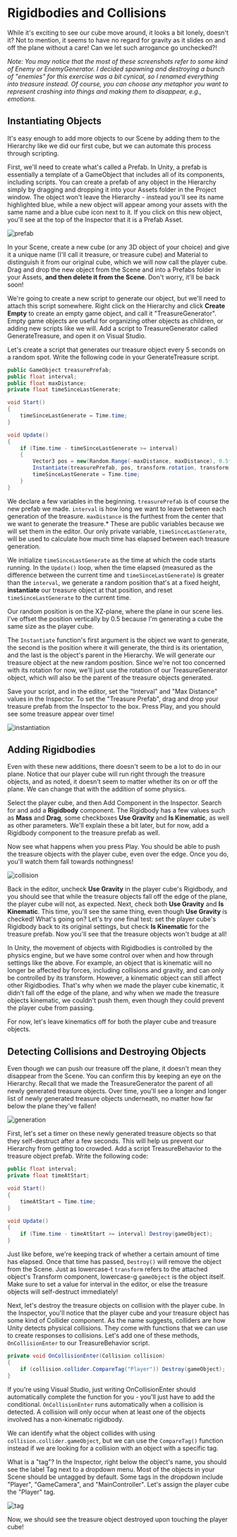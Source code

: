 # Rigidbodies and Collisions

While it's exciting to see our cube move around, it looks a bit lonely, doesn't it? Not to mention, it seems to have no regard for gravity as it slides on and off the plane without a care! Can we let such arrogance go unchecked?!

*Note: You may notice that the most of these screenshots refer to some kind of Enemy or EnemyGenerator. I decided spawning and destroying a bunch of "enemies" for this exercise was a bit cynical, so I renamed everything into treasure instead. Of course, you can choose any metaphor you want to represent crashing into things and making them to disappear, e.g., emotions.*

## Instantiating Objects

It's easy enough to add more objects to our Scene by adding them to the Hierarchy like we did our first cube, but we can automate this process through scripting. 

First, we'll need to create what's called a Prefab. In Unity, a prefab is essentially a template of a GameObject that includes all of its components, including scripts. You can create a prefab of any object in the Hierarchy simply by dragging and dropping it into your Assets folder in the Project window. The object won't leave the Hierarchy - instead you'll see its name highlighted blue, while a new object will appear among your assets with the same name and a blue cube icon next to it. If you click on this new object, you'll see at the top of the Inspector that it is a Prefab Asset.  

![prefab](https://user-images.githubusercontent.com/43973044/211386431-ab8f6e3c-d194-4ca0-90a6-e9440d7ecf26.png)

In your Scene, create a new cube (or any 3D object of your choice) and give it a unique name (I'll call it treasure, or treasure cube) and Material to distinguish it from our original cube, which we will now call the player cube. Drag and drop the new object from the Scene and into a Prefabs folder in your Assets, **and then delete it from the Scene**. Don't worry, it'll be back soon! 

We're going to create a new script to generate our object, but we'll need to attach this script somewhere. Right click on the Hierarchy and click **Create Empty** to create an empty game object, and call it "TreasureGenerator". Empty game objects are useful for organizing other objects as children, or adding new scripts like we will. Add a script to TreasureGenerator called GenerateTreasure, and open it on Visual Studio. 

Let's create a script that generates our treasure object every 5 seconds on a random spot. Write the following code in your GenerateTreasure script.

```cs
public GameObject treasurePrefab;
public float interval;
public float maxDistance;
private float timeSinceLastGenerate;

void Start()
{
    timeSinceLastGenerate = Time.time;
}

void Update()
{
    if (Time.time - timeSinceLastGenerate >= interval)
    {
        Vector3 pos = new(Random.Range(-maxDistance, maxDistance), 0.5f, Random.Range(-maxDistance, maxDistance));
        Instantiate(treasurePrefab, pos, transform.rotation, transform);
        timeSinceLastGenerate = Time.time;
    }
}
```

We declare a few variables in the beginning. `treasurePrefab` is of course the new prefab we made. `interval` is how long we want to leave between each generation of the treasure. `maxDistance` is the furthest from the center that we want to generate the treasure.* These are public variables because we will set them in the editor. Our only private variable, `timeSinceLastGenerate`, will be used to calculate how much time has elapsed between each treasure generation.

We initialize `timeSinceLastGenerate` as the time at which the code starts running. In the `Update()` loop, when the time elapsed (measured as the difference between the current time and `timeSinceLastGenerate`) is greater than the `interval`, we generate a random position that's at a fixed height, **instantiate** our treasure object at that position, and reset `timeSinceLastGenerate` to the current time.

Our random position is on the XZ-plane, where the plane in our scene lies. I've offset the position vertically by 0.5 because I'm generating a cube the same size as the player cube.

The `Instantiate` function's first argument is the object we want to generate, the second is the position where it will generate, the third is its orientation, and the last is the object's parent in the Hierarchy. We will generate our treasure object at the new random position. Since we're not too concerned with its rotation for now, we'll just use the rotation of our TreasureGenerator object, which will also be the parent of the treasure objects generated.  

Save your script, and in the editor, set the "Interval" and "Max Distance" values in the Inspector. To set the "Treasure Prefab", drag and drop your treasure prefab from the Inspector to the box. Press Play, and you should see some treasure appear over time! 

![instantiation](https://user-images.githubusercontent.com/43973044/211386468-2b8a137d-2156-4b5e-8320-c3679359e9fe.png)

## Adding Rigidbodies

Even with these new additions, there doesn't seem to be a lot to do in our plane. Notice that our player cube will run right through the treasure objects, and as noted, it doesn't seem to matter whether its on or off the plane. We can change that with the addition of some physics. 

Select the player cube, and then Add Component in the Inspector. Search for and add a **Rigidbody** component. The Rigidbody has a few values such as **Mass** and **Drag**, some checkboxes **Use Gravity** and **Is Kinematic**, as well as other parameters. We'll explain these a bit later, but for now, add a Rigidbody component to the treasure prefab as well.  

Now see what happens when you press Play. You should be able to push the treasure objects with the player cube, even over the edge. Once you do, you'll watch them fall towards nothingness! 

![collision](https://user-images.githubusercontent.com/43973044/211386559-c3a6a463-3325-488e-9b29-3a1571b02eef.png)

Back in the editor, uncheck **Use Gravity** in the player cube's Rigidbody, and you should see that while the treasure objects fall off the edge of the plane, the player cube will not, as expected. Next, check both **Use Gravity** and **Is Kinematic**. This time, you'll see the same thing, even though **Use Gravity** is checked! What's going on? Let's try one final test: set the player cube's Rigidbody back to its original settings, but check **Is Kinematic** for the treasure prefab. Now you'll see that the treasure objects won't budge at all!  

In Unity, the movement of objects with Rigidbodies is controlled by the physics engine, but we have some control over when and how through settings like the above. For example, an object that is kinematic will no longer be affected by forces, including collisions and gravity, and can only be controlled by its transform. However, a kinematic object can still affect other Rigidbodies. That's why when we made the player cube kinematic, it didn't fall off the edge of the plane, and why when we made the treasure objects kinematic, we couldn't push them, even though they could prevent the player cube from passing. 

For now, let's leave kinematics off for both the player cube and treasure objects. 

## Detecting Collisions and Destroying Objects

Even though we can push our treasure off the plane, it doesn't mean they disappear from the Scene. You can confirm this by keeping an eye on the Hierarchy. Recall that we made the TreasureGenerator the parent of all newly generated treasure objects. Over time, you'll see a longer and longer list of newly generated treasure objects underneath, no matter how far below the plane they've fallen!

![generation](https://user-images.githubusercontent.com/43973044/211386596-c864e6c7-f97d-4cb3-b021-6e8719988050.png)

First, let's set a timer on these newly generated treasure objects so that they self-destruct after a few seconds. This will help us prevent our Hierarchy from getting too crowded. Add a script TreasureBehavior to the treasure object prefab. Write the following code:

```cs
public float interval;
private float timeAtStart;

void Start()
{
    timeAtStart = Time.time;
}

void Update()
{
    if (Time.time - timeAtStart >= interval) Destroy(gameObject);
}
```

Just like before, we're keeping track of whether a certain amount of time has elapsed. Once that time has passed, `Destroy()` will remove the object from the Scene. Just as lowercase-t `transform` refers to the attached object's Transform component, lowercase-g `gameObject` is the object itself. Make sure to set a value for interval in the editor, or else the treasure objects will self-destruct immediately! 

Next, let's destroy the treasure objects on collision with the player cube. In the Inspector, you'll notice that the player cube and your treasure object has some kind of Collider component. As the name suggests, colliders are how Unity detects physical collisions. They come with functions that we can use to create responses to collisions. Let's add one of these methods, `OnCollisionEnter` to our TreasureBehavior script.   

```cs
private void OnCollisionEnter(Collision collision)
{
    if (collision.collider.CompareTag("Player")) Destroy(gameObject);
}
```

If you're using Visual Studio, just writing OnCollisionEnter should automatically complete the function for you - you'll just have to add the conditional. `OnCollisionEnter` runs automatically when a collision is detected. A collision will only occur when at least one of the objects involved has a non-kinematic rigidbody. 

We can identify what the object collides with using `collision.collider.gameObject`, but we can use the `CompareTag()` function instead if we are looking for a collision with an object with a specific tag. 

What is a "tag"? In the Inspector, right below the object's name, you should see the label Tag next to a dropdown menu. Most of the objects in your Scene should be untagged by default. Some tags in the dropdown include "Player", "GameCamera", and "MainController". Let's assign the player cube the "Player" tag.   

![tag](https://user-images.githubusercontent.com/43973044/211386626-d1cf1abc-e113-419c-b387-88b91b273883.png)

Now, we should see the treasure object destroyed upon touching the player cube!  

